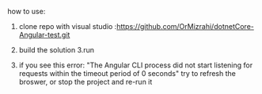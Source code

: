 how to use:
1. clone repo with visual studio :https://github.com/OrMizrahi/dotnetCore-Angular-test.git
2. build the solution
3.run

4. if you see this error: 
"The Angular CLI process did not start listening for requests within the timeout period of 0 seconds"
try to refresh the broswer, or stop the project and re-run it

